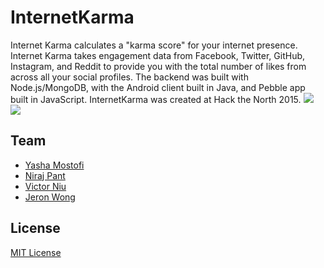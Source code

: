 # InternetKarma
Internet Karma calculates a "karma score" for your internet presence. Internet Karma takes engagement data from Facebook, Twitter, GitHub, Instagram, and Reddit to provide you with the total number of likes from across all your social profiles. The backend was built with Node.js/MongoDB, with the Android client built in Java, and Pebble app built in JavaScript. InternetKarma was created at Hack the North 2015.
<img src="http://challengepost-s3-challengepost.netdna-ssl.com/photos/production/software_photos/000/294/616/datas/gallery.jpg">
<img src="http://challengepost-s3-challengepost.netdna-ssl.com/photos/production/software_photos/000/294/617/datas/gallery.jpg">

## Team
 - [Yasha Mostofi](https://github.com/redsn0w422)
 - [Niraj Pant](https://github.com/xasos)
 - [Victor Niu](https://github.com/Lathie)
 - [Jeron Wong](https://github.com/ThisIsJeron)

## License
[MIT License](LICENSE)
